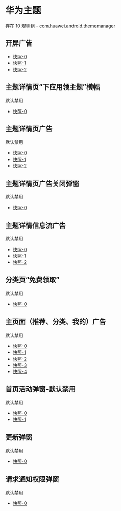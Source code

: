 # 华为主题

存在 10 规则组 - [com.huawei.android.thememanager](/src/apps/com.huawei.android.thememanager.ts)

## 开屏广告

- [快照-0](https://i.gkd.li/import/12657379)
- [快照-1](https://i.gkd.li/import/13069736)
- [快照-2](https://i.gkd.li/import/13762181)

## 主题详情页“下应用领主题”横幅

默认禁用

- [快照-0](https://i.gkd.li/import/12647175)

## 主题详情页广告

默认禁用

- [快照-0](https://i.gkd.li/import/12647248)
- [快照-1](https://i.gkd.li/import/12647292)
- [快照-2](https://i.gkd.li/import/12647367)

## 主题详情页广告关闭弹窗

默认禁用

- [快照-0](https://i.gkd.li/import/12647268)

## 主题详情信息流广告

默认禁用

- [快照-0](https://i.gkd.li/import/12647311)
- [快照-1](https://i.gkd.li/import/12647346)
- [快照-2](https://i.gkd.li/import/12647326)

## 分类页“免费领取”

默认禁用

- [快照-0](https://i.gkd.li/import/12647393)

## 主页面（推荐、分类、我的）广告

默认禁用

- [快照-0](https://i.gkd.li/import/12647614)
- [快照-1](https://i.gkd.li/import/12647653)
- [快照-2](https://i.gkd.li/import/12647650)
- [快照-3](https://i.gkd.li/import/12657822)
- [快照-4](https://i.gkd.li/import/12647655)

## 首页活动弹窗-默认禁用

默认禁用

- [快照-0](https://i.gkd.li/import/12657939)
- [快照-1](https://i.gkd.li/import/12667815)

## 更新弹窗

默认禁用

- [快照-0](https://i.gkd.li/import/12727318)

## 请求通知权限弹窗

默认禁用

- [快照-0](https://i.gkd.li/import/12918192)
